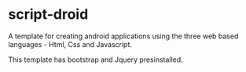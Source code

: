 # script-droid
A template for creating android applications using the three web based languages - Html, Css and Javascript.

This template has bootstrap and Jquery presinstalled.
